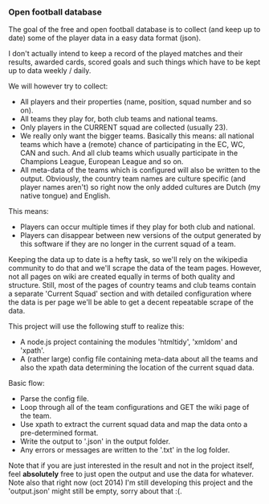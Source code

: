 <h3>Open football database</h3>

The goal of the free and open football database is to collect (and keep up to date) some
of the player data in a easy data format (json).

I don't actually intend to keep a record of the played matches and their results, awarded cards, scored
goals and such things which have to be kept up to data weekly / daily.

We will however try to collect:<ul>
<li>All players and their properties (name, position, squad number and so on).</li>
<li>All teams they play for, both club teams and national teams.</li>
<li>Only players in the CURRENT squad are collected (usually 23).</li>
<li>We really only want the bigger teams. Basically this means: all national teams which
  have a (remote) chance of participating in the EC, WC, CAN and such. And all club
  teams which usually participate in the Champions League, European League and so on.</li>
<li>All meta-data of the teams which is configured will also be written to the output.
Obviously, the country team names are culture specific (and player names aren't) so right now 
the only added cultures are Dutch (my native tongue) and English.</li>
</ul>
This means:<ul>
<li>Players can occur multiple times if they play for both club and national.</li>
<li>Players can disappear between new versions of the output generated by this software
  if they are no longer in the current squad of a team.</li>
</ul>
Keeping the data up to date is a hefty task, so we'll rely on the wikipedia community to do that
and we'll scrape the data of the team pages. However, not all pages on wiki are created equally
in terms of both quality and structure. Still, most of the pages of country teams and club teams
contain a separate 'Current Squad' section and with detailed configuration where the data is per
page we'll be able to get a decent repeatable scrape of the data.

This project will use the following stuff to realize this:<ul>
<li>A node.js project containing the modules 'htmltidy', 'xmldom' and 'xpath'.</li>
<li>A (rather large) config file containing meta-data about all the teams and also
  the xpath data determining the location of the current squad data.</li>
</ul>
Basic flow:<ul>
<li>Parse the config file.</li>
<li>Loop through all of the team configurations and GET the wiki page of the team.</li>
<li>Use xpath to extract the current squad data and map the data onto a pre-determined format.</li>
<li>Write the output to '<date>.json' in the output folder.</li>
<li>Any errors or messages are written to the '<date>.txt' in the log folder.</li>
</ul>
Note that if you are just interested in the result and not in the project itself, feel
<strong>absolutely</strong> free to just open the output and use the data
for whatever. Note also that right now (oct 2014) I'm still developing this project and the
'output.json' might still be empty, sorry about that :(.